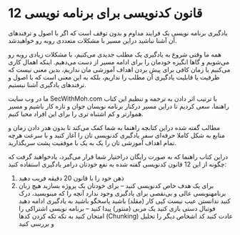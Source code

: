 # 12 قانون کدنویسی برای برنامه نویسی

یادگیری برنامه نویسی یک فرایند مداوم و بدون توقف است که اگر با اصول و ترفندهای  آن آشنا نباشید دراین مسیر با مشکلات متعددی روبه رو خواهیدشد.

همه ما وقتی شروع به یادگیری یک مطلب جدیدی می‌کنیم، با مشکلات زیادی روبه رو می‌شویم و گاها انگیزه خودمان را برای ادامه مسیر از دست می‌دهیم. اینکه اهمال کاری می‌کنیم یا زمان کافی برای پیش بردن اهداف آموزشی مان نداریم، بدین معنی نیست که ظرفیت یا قابلیت یادگیری آن مطلب را نداریم، بلکه به این معنی است که با اصول و ترفندهای یادگیری آشنا نیستیم.

ما در وب سایت SecWithMoh.com با ترتیب اثر دادن به ترجمه و تنظیم این کتاب راهنما، سعی کردیم تا دراین مسیر درکنار برنامه نویسان جوان و تازه کار باشیم و مسیر هموارتر و کم اشتباه تری را برای این افراد محیا کنیم.

مطالب گفته شده دراین کتابچه راهنما به شما کمک می‌کند تا بدون هدر دادن زمان و منابع به شکل کاملا حرفه‌ای سفر یادگیری کدنویسی تان را آغاز کنید و با سرعت هرچه تمام اهداف آموزشی تان را یک به یک با موفقیت پشت سربگذارید.

دراین کتاب راهنما که به صورت رایگان دراختیار شما قرار می‌گیرد، یادخواهید گرفت که چگونه از این 12 قانون کدنویسی گفته شده به نفع خودتان درامر یادگیری استفاده کنید:

1. ذهن خود را با قانون 20 دقیقه فریب دهید
2. برای یک هدف خاص کدنویسی کنید – برای خودتان یک پروژه بسازید
    هیچ زبان برنامه‏نویسی عالی و بی‌‏نقصی برای یادگیری وجود ندارد
    آنچه را که می‏نویسید، درک کنید
    ندانستن عیب نیست
    کپی کار (مقلد) باشید
    پاسخگو باشید
    به یادگیری ادامه دهید
    فوتبال دستی بازی کنید
    یک مربی (منتور) پیدا کنید – برنامه نویسی اشتراکی را امتحان کنید
    به تکه تکه کردن کدها (Chunking) عادت کنید
    کد اشخاص دیگر را تحلیل و بررسی کنید

